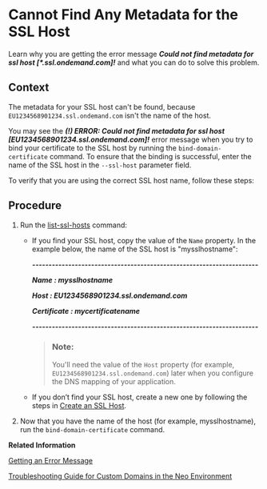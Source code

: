 <!-- loio44b70667c27244f7b3220c280fcf6d17 -->

# Cannot Find Any Metadata for the SSL Host

Learn why you are getting the error message ***Could not find metadata for ssl host \[\*.ssl.ondemand.com\]!*** and what you can do to solve this problem.



## Context

The metadata for your SSL host can't be found, because `EU1234568901234.ssl.ondemand.com` isn't the name of the host.

You may see the ***\(!\) ERROR: Could not find metadata for ssl host \[EU1234568901234.ssl.ondemand.com\]!*** error message when you try to bind your certificate to the SSL host by running the `bind-domain-certificate` command. To ensure that the binding is successful, enter the name of the SSL host in the `--ssl-host` parameter field.

To verify that you are using the correct SSL host name, follow these steps:



## Procedure

1.  Run the [list-ssl-hosts](https://help.sap.com/docs/btp/sap-btp-neo-environment/list-ssl-hosts) command:

    -   If you find your SSL host, copy the value of the `Name` property. In the example below, the name of the SSL host is "mysslhostname":

        ***\---------------------------------------------------------------------***

        ***Name : mysslhostname***

        ***Host : EU1234568901234.ssl.ondemand.com***

        ***Certificate : mycertificatename***

        ***\---------------------------------------------------------------------***

        > ### Note:  
        > You'll need the value of the `Host` property \(for example, `EU1234568901234.ssl.ondemand.com`\) later when you configure the DNS mapping of your application.

    -   If you don’t find your SSL host, create a new one by following the steps in [Create an SSL Host](https://help.sap.com/viewer/65de2977205c403bbc107264b8eccf4b/Cloud/en-US/77cf0e6cd32e496c9cc8eeac4bedde94.html#loio70f4d19d3dbd434aa9aa165d53e2896c).


2.  Now that you have the name of the host \(for example, mysslhostname\), run the `bind-domain-certificate` command.


**Related Information**  


[Getting an Error Message](getting-an-error-message-a9d40a3.md "This section provides you with some of the most commonly received error messages and what you can do to handle them.")

[Troubleshooting Guide for Custom Domains in the Neo Environment](troubleshooting-guide-for-custom-domains-in-the-neo-environment-216e0ed.md "Use this troubleshooting guide to quickly identify and resolve issues with custom domains in the SAP BTP, Neo environment.")

